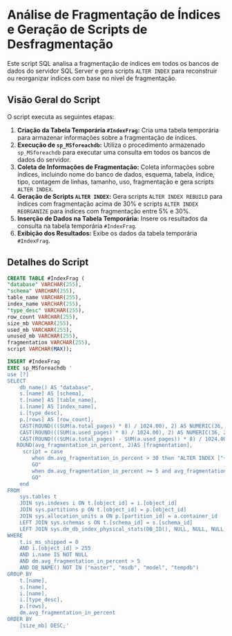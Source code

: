 # Análise de Fragmentação de Índices e Geração de Scripts de Desfragmentação

Este script SQL analisa a fragmentação de índices em todos os bancos de dados do servidor SQL Server e gera scripts `ALTER INDEX` para reconstruir ou reorganizar índices com base no nível de fragmentação.

## Visão Geral do Script

O script executa as seguintes etapas:

1.  **Criação da Tabela Temporária `#IndexFrag`:** Cria uma tabela temporária para armazenar informações sobre a fragmentação de índices.
2.  **Execução de `sp_MSforeachdb`:** Utiliza o procedimento armazenado `sp_MSforeachdb` para executar uma consulta em todos os bancos de dados do servidor.
3.  **Coleta de Informações de Fragmentação:** Coleta informações sobre índices, incluindo nome do banco de dados, esquema, tabela, índice, tipo, contagem de linhas, tamanho, uso, fragmentação e gera scripts `ALTER INDEX`.
4.  **Geração de Scripts `ALTER INDEX`:** Gera scripts `ALTER INDEX REBUILD` para índices com fragmentação acima de 30% e scripts `ALTER INDEX REORGANIZE` para índices com fragmentação entre 5% e 30%.
5.  **Inserção de Dados na Tabela Temporária:** Insere os resultados da consulta na tabela temporária `#IndexFrag`.
6.  **Exibição dos Resultados:** Exibe os dados da tabela temporária `#IndexFrag`.

## Detalhes do Script

```sql
CREATE TABLE #IndexFrag (
"database" VARCHAR(255),
"schema" VARCHAR(255),
table_name VARCHAR(255),
index_name VARCHAR(255),
"type_desc" VARCHAR(255),
row_count VARCHAR(255),
size_mb VARCHAR(255),
used_mb VARCHAR(255),
unused_mb VARCHAR(255),
fragmentation VARCHAR(255),
script VARCHAR(MAX));

INSERT #IndexFrag
EXEC sp_MSforeachdb '
use [?]
SELECT  
	db_name() AS "database",
    s.[name] AS [schema],   
    t.[name] AS [table_name],   
    i.[name] AS [index_name],   
    i.[type_desc],  
    p.[rows] AS [row_count],    
    CAST(ROUND(((SUM(a.total_pages) * 8) / 1024.00), 2) AS NUMERIC(36, 2)) AS [size_mb],    
    CAST(ROUND(((SUM(a.used_pages) * 8) / 1024.00), 2) AS NUMERIC(36, 2)) AS [used_mb],     
    CAST(ROUND(((SUM(a.total_pages) - SUM(a.used_pages)) * 8) / 1024.00, 2) AS NUMERIC(36, 2)) AS [unused_mb],
   ROUND(avg_fragmentation_in_percent, 2)AS [fragmentation],
	 script = case
        when dm.avg_fragmentation_in_percent > 30 then "ALTER INDEX ["+ i.name +"] ON ["+ s.name +"].["+ t.name +"] REBUILD
		GO"
        when dm.avg_fragmentation_in_percent >= 5 and avg_fragmentation_in_percent <= 30 then "ALTER INDEX ["+ i.name +"] ON ["+ s.name +"].["+ t.name +"] REORGANIZE
		GO"
    end
FROM    
    sys.tables t    
    JOIN sys.indexes i ON t.[object_id] = i.[object_id] 
    JOIN sys.partitions p ON t.[object_id] = p.[object_id]
    JOIN sys.allocation_units a ON p.[partition_id] = a.container_id    
    LEFT JOIN sys.schemas s ON t.[schema_id] = s.[schema_id]
    LEFT JOIN sys.dm_db_index_physical_stats(DB_ID(), NULL, NULL, NULL, NULL) dm ON t.[object_id] = dm.[object_id] AND i.[index_id] = dm.[index_id]
WHERE   
    t.is_ms_shipped = 0 
    AND i.[object_id] > 255 
    AND i.name IS NOT NULL
	AND dm.avg_fragmentation_in_percent > 5
	AND DB_NAME() NOT IN ("master", "msdb", "model", "tempdb")
GROUP BY    
    t.[name],   
    s.[name],   
    i.[name],   
    i.[type_desc],  
    p.[rows],
    dm.avg_fragmentation_in_percent    
ORDER BY    
    [size_mb] DESC;'
